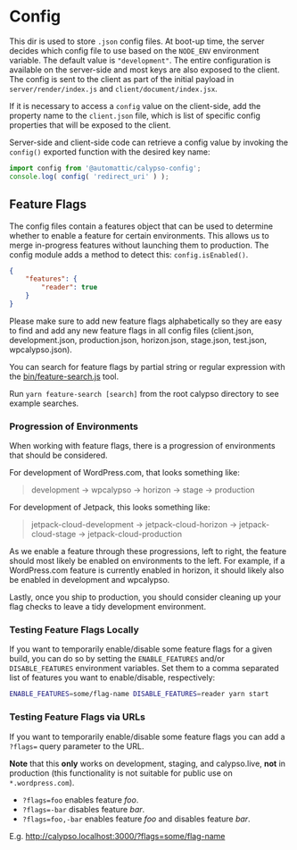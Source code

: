 # Config

This dir is used to store `.json` config files. At boot-up time, the server decides which config file to use based on the `NODE_ENV` environment variable. The default value is `"development"`. The entire configuration is available on the server-side and most keys are also exposed to the client. The config is sent to the client as part of the initial payload in `server/render/index.js` and `client/document/index.jsx`.

If it is necessary to access a `config` value on the client-side, add the property name to the `client.json` file, which is list of specific config properties that will be exposed to the client.

Server-side and client-side code can retrieve a config value by invoking the `config()` exported function with the desired key name:

```js
import config from '@automattic/calypso-config';
console.log( config( 'redirect_uri' ) );
```

## Feature Flags

The config files contain a features object that can be used to determine whether to enable a feature for certain environments. This allows us to merge in-progress features without launching them to production. The config module adds a method to detect this: `config.isEnabled()`.

```json
{
	"features": {
		"reader": true
	}
}
```

Please make sure to add new feature flags alphabetically so they are easy to find and add any new feature flags in all config files (client.json, development.json, production.json, horizon.json, stage.json, test.json, wpcalypso.json).

You can search for feature flags by partial string or regular expression with the [bin/feature-search.js](bin/feature-search.js) tool.

Run `yarn feature-search [search]` from the root calypso directory to see example searches.

### Progression of Environments

When working with feature flags, there is a progression of environments that should be considered.

For development of WordPress.com, that looks something like:

> development -> wpcalypso -> horizon -> stage -> production

For development of Jetpack, this looks something like:

> jetpack-cloud-development -> jetpack-cloud-horizon -> jetpack-cloud-stage -> jetpack-cloud-production

As we enable a feature through these progressions, left to right, the feature should most likely be enabled on environments to the left. For example, if a WordPress.com feature is currently enabled in horizon, it should likely also be enabled in development and wpcalypso.

Lastly, once you ship to production, you should consider cleaning up your flag checks to leave a tidy development environment.

### Testing Feature Flags Locally

If you want to temporarily enable/disable some feature flags for a given build, you can do so by setting the `ENABLE_FEATURES` and/or `DISABLE_FEATURES` environment variables. Set them to a comma separated list of features you want to enable/disable, respectively:

```bash
ENABLE_FEATURES=some/flag-name DISABLE_FEATURES=reader yarn start
```

### Testing Feature Flags via URLs

If you want to temporarily enable/disable some feature flags you can add a `?flags=` query parameter to the URL.

**Note** that this **only** works on development, staging, and calypso.live, **not** in production (this functionality is not suitable for public use on `*.wordpress.com`).

- `?flags=foo` enables feature _foo_.
- `?flags=-bar` disables feature _bar_.
- `?flags=foo,-bar` enables feature _foo_ and disables feature _bar_.

E.g. <http://calypso.localhost:3000/?flags=some/flag-name>
